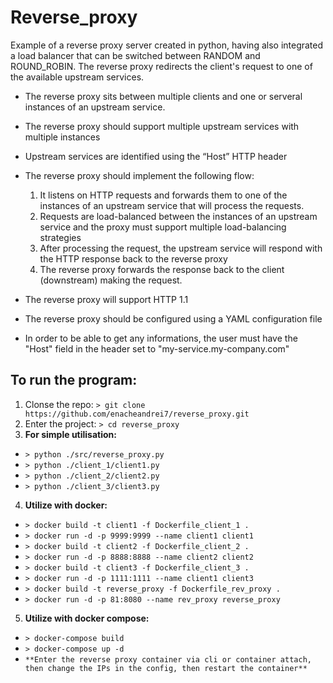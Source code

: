 # Reverse_proxy
Example of a reverse proxy server created in python, having also integrated a load balancer that can be switched between RANDOM and ROUND_ROBIN.
The reverse proxy redirects the client's request to one of the available upstream services.

* The reverse proxy sits between multiple clients and one or serveral instances of an upstream service.
* The reverse proxy should support multiple upstream services with multiple instances
* Upstream services are identified using the “Host” HTTP header
* The reverse proxy should implement the following flow:

    1. It listens on HTTP requests and forwards them to one of the instances of an upstream service that will process the requests.
    2. Requests are load-balanced between the instances of an upstream service and the proxy must support multiple load-balancing strategies
    3. After processing the request, the upstream service will respond with the HTTP response back to the reverse proxy
    4. The reverse proxy forwards the response back to the client (downstream) making the request.

* The reverse proxy will support HTTP 1.1
* The reverse proxy should be configured using a YAML configuration file
* In order to be able to get any informations, the user must have the "Host" field in the header set to "my-service.my-company.com"

## To run the program:

1. Clonse the repo:
  `> git clone https://github.com/enacheandrei7/reverse_proxy.git`
2. Enter the project:
  `> cd reverse_proxy`
3. **For simple utilisation:**
  - `> python ./src/reverse_proxy.py`
  - `> python ./client_1/client1.py`
  - `> python ./client_2/client2.py`
  - `> python ./client_3/client3.py`
4. **Utilize with docker:**
  - `> docker build -t client1 -f Dockerfile_client_1 .`
  - `> docker run -d -p 9999:9999 --name client1 client1`
  - `> docker build -t client2 -f Dockerfile_client_2 .`
  - `> docker run -d -p 8888:8888 --name client2 client2`
  - `> docker build -t client3 -f Dockerfile_client_3 .`
  - `> docker run -d -p 1111:1111 --name client1 client3`
  - `> docker build -t reverse_proxy -f Dockerfile_rev_proxy .`
  - `> docker run -d -p 81:8080 --name rev_proxy reverse_proxy`
5. **Utilize with docker compose:**
  - `> docker-compose build`
  - `> docker-compose up -d`
  - `**Enter the reverse proxy container via cli or container attach, then change the IPs in the config, then restart the container**`